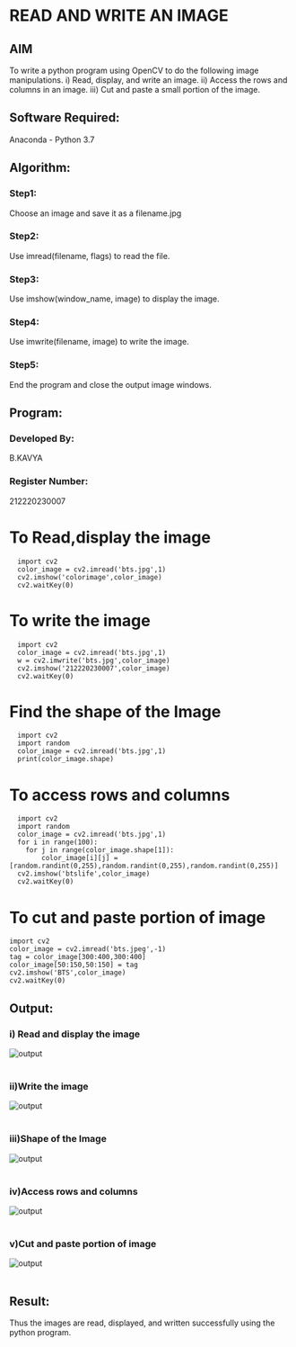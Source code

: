 # READ AND WRITE AN IMAGE
## AIM
To write a python program using OpenCV to do the following image manipulations.
i) Read, display, and write an image.
ii) Access the rows and columns in an image.
iii) Cut and paste a small portion of the image.

## Software Required:
Anaconda - Python 3.7
## Algorithm:
### Step1:
Choose an image and save it as a filename.jpg
### Step2:
Use imread(filename, flags) to read the file.
### Step3:
Use imshow(window_name, image) to display the image.
### Step4:
Use imwrite(filename, image) to write the image.
### Step5:
End the program and close the output image windows.
## Program:
### Developed By:
B.KAVYA
### Register Number:
212220230007
 
# To Read,display the image
```
  import cv2
  color_image = cv2.imread('bts.jpg',1)
  cv2.imshow('colorimage',color_image)
  cv2.waitKey(0)

```
# To write the image
```
  import cv2
  color_image = cv2.imread('bts.jpg',1)
  w = cv2.imwrite('bts.jpg',color_image)
  cv2.imshow('212220230007',color_image)
  cv2.waitKey(0)

```
# Find the shape of the Image
```
  import cv2
  import random
  color_image = cv2.imread('bts.jpg',1)
  print(color_image.shape)

```
# To access rows and columns

```
  import cv2
  import random
  color_image = cv2.imread('bts.jpg',1)
  for i in range(100):
    for j in range(color_image.shape[1]):
        color_image[i][j] = [random.randint(0,255),random.randint(0,255),random.randint(0,255)]
  cv2.imshow('btslife',color_image)
  cv2.waitKey(0)

```
# To cut and paste portion of image
```
import cv2
color_image = cv2.imread('bts.jpeg',-1)
tag = color_image[300:400,300:400]
color_image[50:150,50:150] = tag
cv2.imshow('BTS',color_image)
cv2.waitKey(0)

```

## Output:

### i) Read and display the image
![output](./static/img/bts1.PNG)
<br>
<br>

### ii)Write the image
![output](./static/img/bts2.PNG)
<br>
<br>

### iii)Shape of the Image
![output](./static/img/bts3.PNG)
<br>
<br>

### iv)Access rows and columns
![output](./static/img/bts4.PNG)
<br>
<br>

### v)Cut and paste portion of image
![output](./static/img/bts5.PNG)
<br>
<br>

## Result:
Thus the images are read, displayed, and written successfully using the python program.


